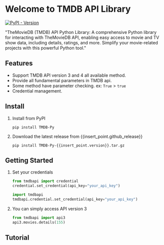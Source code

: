 # Welcome to TMDB API Library

<a href="https://pypi.org/project/<package-name>"><img alt="PyPI - Version" src="https://img.shields.io/pypi/v/<package-name>"></a>

"TheMovieDB (TMDB) API Python Library: A comprehensive Python library for interacting with TheMovieDB API, enabling easy access to movie and TV show data, including details, ratings, and more. Simplify your movie-related projects with this powerful Python tool."

## Features

* Support TMDB API version 3 and 4 all available method. 
* Provide all fundamental parameters in TMDB api.
* Some method have parameter checking. ex: `True` > `true`
* Credential management. 

## Install

1. Install from PyPI
    ```shell
    pip install TMDB-Py
    ```

1. Download the latest release from {{insert_point.github_release}}
    ```shell
    pip install TMDB-Py-{{insert_point.version}}.tar.gz
    ```

## Getting Started

1. Set your credentials

    ```python
    from tmdbapi import credential
    credential.set_credential(api_key="your_api_key")
    ```
    ```python
    import tmdbapi
    tmdbapi.credential.set_credential(api_key="your_api_key")
    ```

2. You can simply access API version 3

    ```python
    from tmdbapi import api3
    api3.movies.details(155)
    ```

## Tutorial

